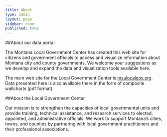 ```yaml
---
title: About
type: admin
layout: page
sidebar: none
published: true
---
```


##About our data portal

The Montana Local Government Center has created this web site for citizens and government officials to access and visualize information about Montana city and county governments. We welcome your suggestions as we develop and expand the data and visualization tools available here. 

The main web site for the Local Government Center is <a href="http://www.msulocalgov.org">msulocalgov.org</a>. Data presented here is also available there in the form of composite wallcharts (pdf format).

##About the Local Government Center

Our mission is to strengthen the capacities of local governmental units and provide training, technical assistance, and research services to elected, appointed, and administrative officials. We work to support Montana’s cities, towns, and counties by partnering with local government practitioners and their professional associations.


